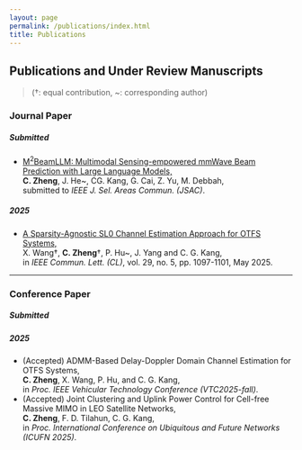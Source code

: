 ```yaml
---
layout: page
permalink: /publications/index.html
title: Publications
---
```

## Publications and Under Review Manuscripts
> (†: equal contribution, ~: corresponding author)

### Journal Paper
##### Submitted
- [M<sup>2</sup>BeamLLM: Multimodal Sensing-empowered mmWave Beam Prediction with Large Language Models,](https://ieeexplore.ieee.org/document/10938192)<br>**C. Zheng**, J. He~, CG. Kang, G. Cai, Z. Yu, M. Debbah,<br> submitted to *IEEE J. Sel. Areas Commun. (JSAC)*.<br>


##### 2025
- [A Sparsity-Agnostic SL0 Channel Estimation Approach for OTFS Systems,](https://arxiv.org/abs/2506.14532)<br>X. Wang†, **C. Zheng**†, P. Hu~, J. Yang and C. G. Kang,<br> in *IEEE Commun. Lett. (CL)*, vol. 29, no. 5, pp. 1097-1101, May 2025.<br>
  


---
### Conference Paper
##### Submitted


##### 2025
- (Accepted) ADMM-Based Delay-Doppler Domain Channel Estimation for OTFS Systems,<br> **C. Zheng**, X. Wang, P. Hu, and C. G. Kang,<br> in *Proc. IEEE Vehicular Technology Conference (VTC2025-fall)*.<br>
- (Accepted) Joint Clustering and Uplink Power Control for Cell-free Massive MIMO in LEO Satellite Networks,<br>**C. Zheng**, F. D. Tilahun, C. G. Kang,<br>in *Proc. International Conference on Ubiquitous and Future Networks (ICUFN 2025)*.
